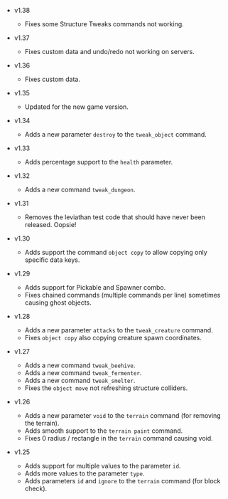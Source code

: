 - v1.38
  - Fixes some Structure Tweaks commands not working.

- v1.37
  - Fixes custom data and undo/redo not working on servers.

- v1.36
  - Fixes custom data.

- v1.35
  - Updated for the new game version.

- v1.34
  - Adds a new parameter `destroy` to the `tweak_object` command.

- v1.33
  - Adds percentage support to the `health` parameter.

- v1.32
  - Adds a new command `tweak_dungeon`.

- v1.31
  - Removes the leviathan test code that should have never been released. Oopsie!

- v1.30
  - Adds support the command `object copy` to allow copying only specific data keys.

- v1.29
  - Adds support for Pickable and Spawner combo.
  - Fixes chained commands (multiple commands per line) sometimes causing ghost objects.

- v1.28
  - Adds a new parameter `attacks` to the `tweak_creature` command.
  - Fixes `object copy` also copying creature spawn coordinates.

- v1.27
  - Adds a new command `tweak_beehive`.
  - Adds a new command `tweak_fermenter`.
  - Adds a new command `tweak_smelter`.
  - Fixes the `object move` not refreshing structure colliders.

- v1.26
  - Adds a new parameter `void` to the `terrain` command (for removing the terrain).
  - Adds smooth support to the `terrain paint` command.
  - Fixes 0 radius / rectangle in the `terrain` command causing void.

- v1.25
  - Adds support for multiple values to the parameter `id`.
  - Adds more values to the parameter `type`.
  - Adds parameters `id` and `ignore` to the `terrain` command (for block check).
